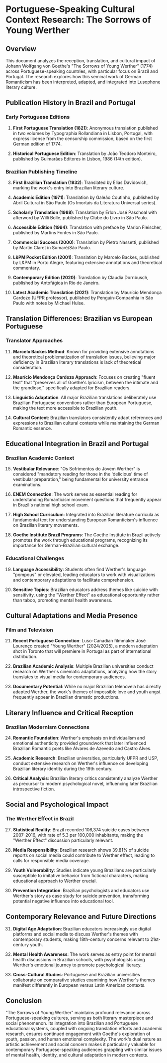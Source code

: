 # Portuguese-Speaking Cultural Context Research: The Sorrows of Young Werther

## Overview
This document analyzes the reception, translation, and cultural impact of Johann Wolfgang von Goethe's "The Sorrows of Young Werther" (1774) across Portuguese-speaking countries, with particular focus on Brazil and Portugal. The research explores how this seminal work of German Romanticism has been interpreted, adapted, and integrated into Lusophone literary culture.

## Publication History in Brazil and Portugal

### Early Portuguese Editions
1. **First Portuguese Translation (1821)**: Anonymous translation published in two volumes by Typographia Rollandiana in Lisbon, Portugal, with express license from the censorship commission, based on the first German edition of 1774.

2. **Historical Portuguese Edition**: Translation by João Teodoro Monteiro, published by Guimarães Editores in Lisbon, 1986 (14th edition).

### Brazilian Publishing Timeline
3. **First Brazilian Translation (1932)**: Translated by Elias Davidovich, marking the work's entry into Brazilian literary culture.

4. **Academic Edition (1971)**: Translation by Galeão Coutinho, published by Abril Cultural in São Paulo (Os Imortais da Literatura Universal series).

5. **Scholarly Translation (1988)**: Translation by Erlon José Paschoal with afterword by Willi Bolle, published by Clube do Livro in São Paulo.

6. **Accessible Edition (1994)**: Translation with preface by Marion Fleischer, published by Martins Fontes in São Paulo.

7. **Commercial Success (2000)**: Translation by Pietro Nassetti, published by Martin Claret in Sumaré/São Paulo.

8. **L&PM Pocket Edition (2001)**: Translation by Marcelo Backes, published by L&PM in Porto Alegre, featuring extensive annotations and theoretical commentary.

9. **Contemporary Edition (2020)**: Translation by Claudia Dornbusch, published by Antofágica in Rio de Janeiro.

10. **Latest Academic Translation (2021)**: Translation by Maurício Mendonça Cardozo (UFPR professor), published by Penguin-Companhia in São Paulo with notes by Michael Hulse.

## Translation Differences: Brazilian vs European Portuguese

### Translator Approaches
11. **Marcelo Backes Method**: Known for providing extensive annotations and theoretical problematization of translation issues, believing major deficiency in Brazilian literary translations is lack of theoretical consideration.

12. **Maurício Mendonça Cardozo Approach**: Focuses on creating "fluent text" that "preserves all of Goethe's lyricism, between the intimate and the grandiose," specifically adapted for Brazilian readers.

13. **Linguistic Adaptation**: All major Brazilian translations deliberately use Brazilian Portuguese conventions rather than European Portuguese, making the text more accessible to Brazilian youth.

14. **Cultural Context**: Brazilian translators consistently adapt references and expressions to Brazilian cultural contexts while maintaining the German Romantic essence.

## Educational Integration in Brazil and Portugal

### Brazilian Academic Context
15. **Vestibular Relevance**: "Os Sofrimentos do Jovem Werther" is considered "mandatory reading for those in the 'delicious' time of vestibular preparation," being fundamental for university entrance examinations.

16. **ENEM Connection**: The work serves as essential reading for understanding Romanticism movement questions that frequently appear in Brazil's national high school exam.

17. **High School Curriculum**: Integrated into Brazilian literature curricula as fundamental text for understanding European Romanticism's influence on Brazilian literary movements.

18. **Goethe Institute Brazil Programs**: The Goethe Institute in Brazil actively promotes the work through educational programs, recognizing its importance for German-Brazilian cultural exchange.

### Educational Challenges
19. **Language Accessibility**: Students often find Werther's language "pompous" or elevated, leading educators to work with visualizations and contemporary adaptations to facilitate comprehension.

20. **Sensitive Topics**: Brazilian educators address themes like suicide with sensitivity, using the "Werther Effect" as educational opportunity rather than taboo, promoting mental health awareness.

## Cultural Adaptations and Media Presence

### Film and Television
21. **Recent Portuguese Connection**: Luso-Canadian filmmaker José Lourenço created "Young Werther" (2024/2025), a modern adaptation shot in Toronto that will premiere in Portugal as part of international distribution.

22. **Brazilian Academic Analysis**: Multiple Brazilian universities conduct research on Werther's cinematic adaptations, analyzing how the story translates to visual media for contemporary audiences.

23. **Documentary Potential**: While no major Brazilian telenovela has directly adapted Werther, the work's themes of impossible love and youth angst frequently appear in Brazilian dramatic productions.

## Literary Influence and Critical Reception

### Brazilian Modernism Connections
24. **Romantic Foundation**: Werther's emphasis on individualism and emotional authenticity provided groundwork that later influenced Brazilian Romantic poets like Álvares de Azevedo and Castro Alves.

25. **Academic Research**: Brazilian universities, particularly UFPR and USP, conduct extensive research on Werther's influence on developing Brazilian literary identity during the 19th century.

26. **Critical Analysis**: Brazilian literary critics consistently analyze Werther as precursor to modern psychological novel, influencing later Brazilian introspective fiction.

## Social and Psychological Impact

### The Werther Effect in Brazil
27. **Statistical Reality**: Brazil recorded 106,374 suicide cases between 2007-2016, with rate of 5.3 per 100,000 inhabitants, making the "Werther Effect" discussion particularly relevant.

28. **Media Responsibility**: Brazilian research shows 39.81% of suicide reports on social media could contribute to Werther effect, leading to calls for responsible media coverage.

29. **Youth Vulnerability**: Studies indicate young Brazilians are particularly susceptible to imitative behavior from fictional characters, making educational approach to Werther crucial.

30. **Prevention Integration**: Brazilian psychologists and educators use Werther's story as case study for suicide prevention, transforming potential negative influence into educational tool.

## Contemporary Relevance and Future Directions

31. **Digital Age Adaptation**: Brazilian educators increasingly use digital platforms and social media to discuss Werther's themes with contemporary students, making 18th-century concerns relevant to 21st-century youth.

32. **Mental Health Awareness**: The work serves as entry point for mental health discussions in Brazilian schools, with psychologists using Werther's emotional journey to promote psychological literacy.

33. **Cross-Cultural Studies**: Portuguese and Brazilian universities collaborate on comparative studies examining how Werther's themes manifest differently in European versus Latin American contexts.

## Conclusion

"The Sorrows of Young Werther" maintains profound relevance across Portuguese-speaking cultures, serving as both literary masterpiece and social phenomenon. Its integration into Brazilian and Portuguese educational systems, coupled with ongoing translation efforts and academic research, ensures continued engagement with Goethe's exploration of youth, passion, and human emotional complexity. The work's dual nature as artistic achievement and social concern makes it particularly valuable for contemporary Portuguese-speaking audiences grappling with similar issues of mental health, identity, and cultural adaptation in modern contexts.